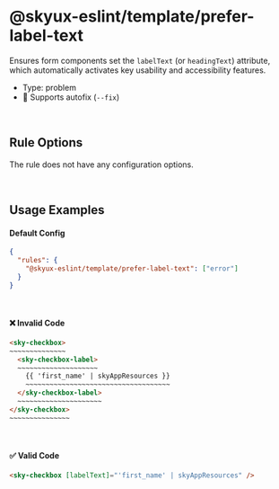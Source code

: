 # @skyux-eslint/template/prefer-label-text

Ensures form components set the `labelText` (or `headingText`) attribute, which automatically activates key usability and accessibility features.

- Type: problem
- 🔧 Supports autofix (`--fix`)

<br>

## Rule Options

The rule does not have any configuration options.

<br>

## Usage Examples

#### Default Config

```json
{
  "rules": {
    "@skyux-eslint/template/prefer-label-text": ["error"]
  }
}
```

<br>

#### ❌ Invalid Code

```html
<sky-checkbox>
~~~~~~~~~~~~~~
  <sky-checkbox-label>
  ~~~~~~~~~~~~~~~~~~~~
    {{ 'first_name' | skyAppResources }}
    ~~~~~~~~~~~~~~~~~~~~~~~~~~~~~~~~~~~~
  </sky-checkbox-label>
  ~~~~~~~~~~~~~~~~~~~~~
</sky-checkbox>
~~~~~~~~~~~~~~~
```

<br>

#### ✅ Valid Code

```html
<sky-checkbox [labelText]="'first_name' | skyAppResources" />
```
